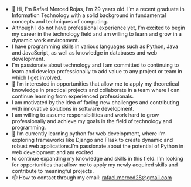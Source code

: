 - 👋 Hi, I’m Rafael Merced Rojas, I’m  29 years old. I’m  a recent graduate in Information Technology with a solid background in fundamental concepts and techniques of computing.
- Although I do not have professional experience yet, I’m  excited to begin my career in the technology field and am willing to learn and grow in a dynamic work environment.
- I have programming skills in various languages ​​such as Python, Java and JavaScript, as well as knowledge in databases and web development.
- I’m  passionate about technology and I am committed to continuing to learn and develop professionally to add value to any project or team in which I get involved.
- 👀 I’m interested in opportunities that allow me to apply my theoretical knowledge in practical projects and collaborate in a team where I can continue learning from experienced professionals.
- I am motivated by the idea of ​​facing new challenges and contributing with innovative solutions in software development.
- I am willing to assume responsibilities and work hard to grow professionally and achieve my goals in the field of technology and programming.
- 🌱 I’m currently learning python for web development, where I’m exploring frameworks like Django and Flask to create dynamic and robust web applications.I’m passionate about the potential of Python in web development and am excited
- to continue expanding my knowledge and skills in this field. I’m looking for opportunities that allow me to apply my newly acquired skills and contribute to meaningful projects.
- 📫 How to contact through my email: rafael.merced28@gmail.com
<!---
rafael-merojas/rafael-merojas is a ✨ special ✨ repository because its `README.md` (this file) appears on your GitHub profile.
You can click the Preview link to take a look at your changes.
--->
